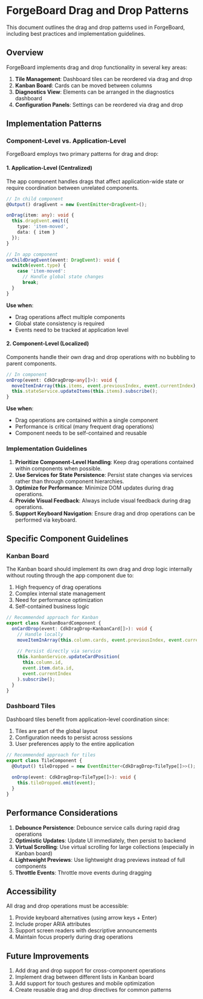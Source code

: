 # ForgeBoard Drag and Drop Patterns

This document outlines the drag and drop patterns used in ForgeBoard, including best practices and implementation guidelines.

## Overview

ForgeBoard implements drag and drop functionality in several key areas:

1. **Tile Management**: Dashboard tiles can be reordered via drag and drop
2. **Kanban Board**: Cards can be moved between columns
3. **Diagnostics View**: Elements can be arranged in the diagnostics dashboard
4. **Configuration Panels**: Settings can be reordered via drag and drop

## Implementation Patterns

### Component-Level vs. Application-Level

ForgeBoard employs two primary patterns for drag and drop:

#### 1. Application-Level (Centralized)

The app component handles drags that affect application-wide state or require coordination between unrelated components.

```typescript
// In child component
@Output() dragEvent = new EventEmitter<DragEvent>();

onDrag(item: any): void {
  this.dragEvent.emit({
    type: 'item-moved',
    data: { item }
  });
}

// In app component
onChildDragEvent(event: DragEvent): void {
  switch(event.type) {
    case 'item-moved':
      // Handle global state changes
      break;
  }
}
```

**Use when**:
- Drag operations affect multiple components
- Global state consistency is required
- Events need to be tracked at application level

#### 2. Component-Level (Localized)

Components handle their own drag and drop operations with no bubbling to parent components.

```typescript
// In component
onDrop(event: CdkDragDrop<any[]>): void {
  moveItemInArray(this.items, event.previousIndex, event.currentIndex);
  this.stateService.updateItems(this.items).subscribe();
}
```

**Use when**:
- Drag operations are contained within a single component
- Performance is critical (many frequent drag operations)
- Component needs to be self-contained and reusable

### Implementation Guidelines

1. **Prioritize Component-Level Handling**: Keep drag operations contained within components when possible.
2. **Use Services for State Persistence**: Persist state changes via services rather than through component hierarchies.
3. **Optimize for Performance**: Minimize DOM updates during drag operations.
4. **Provide Visual Feedback**: Always include visual feedback during drag operations.
5. **Support Keyboard Navigation**: Ensure drag and drop operations can be performed via keyboard.

## Specific Component Guidelines

### Kanban Board

The Kanban board should implement its own drag and drop logic internally without routing through the app component due to:

1. High frequency of drag operations
2. Complex internal state management
3. Need for performance optimization
4. Self-contained business logic

```typescript
// Recommended approach for Kanban
export class KanbanBoardComponent {
  onCardDrop(event: CdkDragDrop<KanbanCard[]>): void {
    // Handle locally
    moveItemInArray(this.column.cards, event.previousIndex, event.currentIndex);
    
    // Persist directly via service
    this.kanbanService.updateCardPosition(
      this.column.id,
      event.item.data.id,
      event.currentIndex
    ).subscribe();
  }
}
```

### Dashboard Tiles

Dashboard tiles benefit from application-level coordination since:

1. Tiles are part of the global layout
2. Configuration needs to persist across sessions
3. User preferences apply to the entire application

```typescript
// Recommended approach for tiles
export class TileComponent {
  @Output() tileDropped = new EventEmitter<CdkDragDrop<TileType[]>>();
  
  onDrop(event: CdkDragDrop<TileType[]>): void {
    this.tileDropped.emit(event);
  }
}
```

## Performance Considerations

1. **Debounce Persistence**: Debounce service calls during rapid drag operations
2. **Optimistic Updates**: Update UI immediately, then persist to backend
3. **Virtual Scrolling**: Use virtual scrolling for large collections (especially in Kanban board)
4. **Lightweight Previews**: Use lightweight drag previews instead of full components
5. **Throttle Events**: Throttle move events during dragging

## Accessibility

All drag and drop operations must be accessible:

1. Provide keyboard alternatives (using arrow keys + Enter)
2. Include proper ARIA attributes
3. Support screen readers with descriptive announcements
4. Maintain focus properly during drag operations

## Future Improvements

1. Add drag and drop support for cross-component operations
2. Implement drag between different lists in Kanban board
3. Add support for touch gestures and mobile optimization
4. Create reusable drag and drop directives for common patterns
